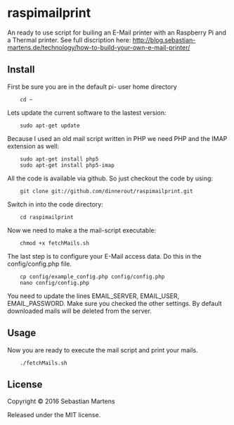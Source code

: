# raspimailprint

An ready to use script for builing an E-Mail printer with an Raspberry Pi and a Thermal printer. See full discription here: <a href="http://blog.sebastian-martens.de/technology/how-to-build-your-own-e-mail-printer/">http://blog.sebastian-martens.de/technology/how-to-build-your-own-e-mail-printer/</a>

## Install

First be sure you are in the default pi- user home directory

		cd ~

Lets update the current software to the lastest version:

		sudo apt-get update

Because I used an old mail script written in PHP we need PHP and the IMAP extension as well:

		sudo apt-get install php5
		sudo apt-get install php5-imap

All the code is available via github. So just checkout the code by using:
		
		git clone git://github.com/dinnerout/raspimailprint.git

Switch in into the code directory:
		
		cd raspimailprint

Now we need to make a the mail-script executable:
		
		chmod +x fetchMails.sh

The last step is to configure your E-Mail access data. Do this in the config/config.php file.
		
		cp config/example_config.php config/config.php
		nano config/config.php

You need to update the lines EMAIL_SERVER, EMAIL_USER, EMAIL_PASSWORD. Make sure you checked the other settings. By default downloaded mails will be deleted from the server.

## Usage

Now you are ready to execute the mail script and print your mails.
		
		./fetchMails.sh
		
## License
Copyright © 2016 Sebastian Martens

Released under the MIT license.
